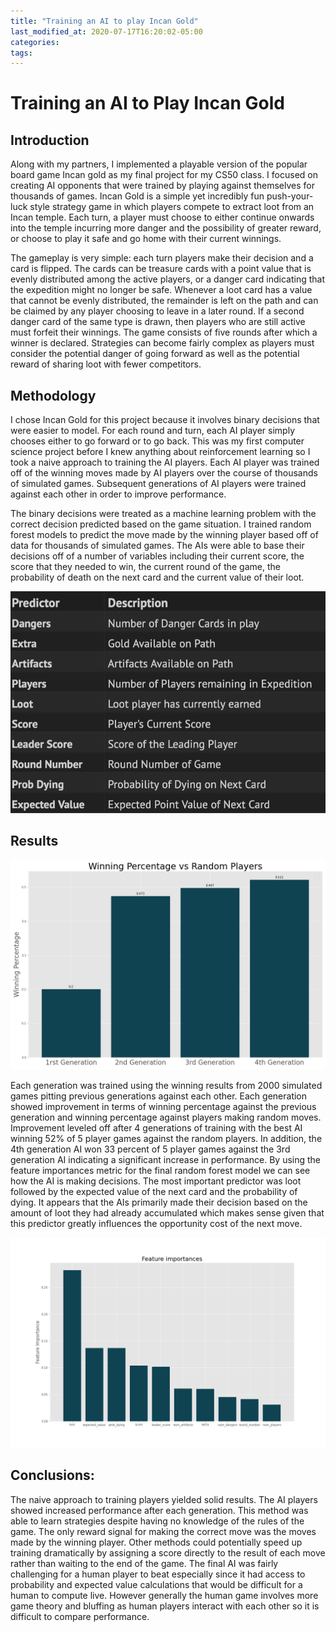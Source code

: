 ```yaml
---
title: "Training an AI to play Incan Gold"
last_modified_at: 2020-07-17T16:20:02-05:00
categories:
tags:
---
```


# Training an AI to Play Incan Gold
## Introduction

Along with my partners, I implemented a playable version of the popular board game Incan gold as my final project for my CS50 class. I focused on creating AI opponents that were trained by playing against themselves for thousands of games. Incan Gold is a simple yet incredibly fun push-your-luck style strategy game in which players compete to extract loot from an Incan temple. Each turn, a player must choose to either continue onwards into the temple incurring more danger and the possibility of greater reward, or choose to play it safe and go home with their current winnings. 

The gameplay is very simple: each turn players make their decision and a card is flipped. The cards can be treasure cards with a point value that is evenly distributed among the active players, or a danger card indicating that the expedition might no longer be safe. Whenever a loot card has a value that cannot be evenly distributed, the remainder is left on the path and can be claimed by any player choosing to leave in a later round. If a second danger card of the same type is drawn, then players who are still active must forfeit their winnings. The game consists of five rounds after which a winner is declared. Strategies can become fairly complex as players must consider the potential danger of going forward as well as the potential reward of sharing loot with fewer competitors. 


## Methodology
I chose Incan Gold for this project because it involves binary decisions that were easier to model. For each round and turn, each AI player simply chooses either to go forward or to go back. This was my first computer science project before I knew anything  about reinforcement learning so I took a naive approach to training the AI players. Each AI player was trained off of the winning moves made by AI players over the course of thousands of simulated games. Subsequent generations of AI players were trained against each other in order to improve performance. 

The binary decisions were treated as a machine learning problem with the correct decision predicted based on the game situation. I trained random forest models to predict the move made by the winning player based off of data for thousands of simulated games. The AIs were able to base their decisions off of a number of variables including their current score, the score that they needed to win, the current round of the game, the probability of death on the next card and the current value of their loot.


![Game Predictors](/assets/images/IncanGoldTable.png)
## Results

![Results](/assets/images/incan_gold_graph.png)

Each generation was trained using the winning results from 2000 simulated games pitting previous generations against each other. Each generation showed improvement in terms of winning percentage against the previous generation and winning percentage against players making random moves. Improvement leveled off after 4 generations of training with the best AI winning 52% of 5 player games against the random players. In addition, the 4th generation AI won 33 percent of 5 player games against the 3rd generation AI indicating a significant increase in performance. By using the feature importances metric for the final random forest model we can see how the AI is making decisions. The most important predictor was loot followed by the expected value of the next card and the probability of dying. It appears that the AIs primarily made their decision based on the amount of loot they had already accumulated which makes sense given that this predictor greatly influences the opportunity cost of the next move. 

![Feature Importances](/assets/images/feature_importances.png)


## Conclusions:
The naive approach to training players yielded solid results. The AI players showed increased performance after each generation.  This method was able to learn strategies despite having no knowledge of the rules of the game. The only reward signal for making the correct move was the moves made by the winning player. Other methods could potentially speed up training dramatically by assigning a score directly to the result of each move rather than waiting to the end of the game. The final AI was fairly challenging for a human player to beat especially since it had access to probability and expected value calculations that would be difficult for a human to compute live. However generally the human game involves more game theory and bluffing as human players interact with each other so it is difficult to compare performance. 

